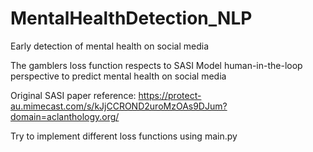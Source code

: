 # MentalHealthDetection_NLP
Early detection of mental health on social media

The gamblers loss function respects to SASI Model human-in-the-loop perspective to predict mental health on social media

Original SASI paper reference:
https://protect-au.mimecast.com/s/kJjCCROND2uroMzOAs9DJum?domain=aclanthology.org/

Try to implement different loss functions using main.py 
